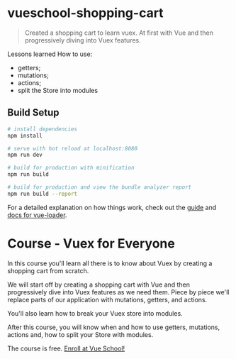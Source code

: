 # vueschool-shopping-cart

> Created a shopping cart to learn vuex. At first with Vue and then progressively diving into Vuex features. 

Lessons learned
How to use:
  - getters;
  - mutations;
  - actions;
  - split the Store into modules

## Build Setup

``` bash
# install dependencies
npm install

# serve with hot reload at localhost:8080
npm run dev

# build for production with minification
npm run build

# build for production and view the bundle analyzer report
npm run build --report
```

For a detailed explanation on how things work, check out the [guide](http://vuejs-templates.github.io/webpack/) and [docs for vue-loader](http://vuejs.github.io/vue-loader).


# Course - Vuex for Everyone 
In this course you'll learn all there is to know about Vuex by creating a shopping cart from scratch.

We will start off by creating a shopping cart with Vue and then progressively dive into Vuex features as we need them. Piece by piece we'll replace parts of our application with mutations, getters, and actions.

You'll also learn how to break your Vuex store into modules.

After this course, you will know when and how to use getters, mutations, actions and, how to split your Store with modules.

The course is free. [Enroll at Vue School!](https://vueschool.io/courses/vuex-for-everyone)